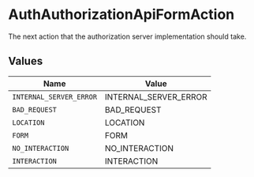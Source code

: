 # AuthAuthorizationApiFormAction

The next action that the authorization server implementation should take.


## Values

| Name                    | Value                   |
| ----------------------- | ----------------------- |
| `INTERNAL_SERVER_ERROR` | INTERNAL_SERVER_ERROR   |
| `BAD_REQUEST`           | BAD_REQUEST             |
| `LOCATION`              | LOCATION                |
| `FORM`                  | FORM                    |
| `NO_INTERACTION`        | NO_INTERACTION          |
| `INTERACTION`           | INTERACTION             |